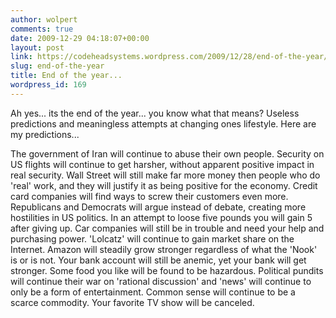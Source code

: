 ```yaml
---
author: wolpert
comments: true
date: 2009-12-29 04:18:07+00:00
layout: post
link: https://codeheadsystems.wordpress.com/2009/12/28/end-of-the-year/
slug: end-of-the-year
title: End of the year...
wordpress_id: 169
---
```


Ah yes... its the end of the year... you know what that means? Useless predictions and meaningless attempts at changing ones lifestyle. Here are my predictions...

The government of Iran will continue to abuse their own people. Security on US flights will continue to get harsher, without apparent positive impact in real security. Wall Street will still make far more money then people who do 'real' work, and they will justify it as being positive for the economy. Credit card companies will find ways to screw their customers even more. Republicans and Democrats will argue instead of debate, creating more hostilities in US politics. In an attempt to loose five pounds you will gain 5 after giving up. Car companies will still be in trouble and need your help and purchasing power. 'Lolcatz' will continue to gain market share on the Internet. Amazon will steadily grow stronger regardless of what the 'Nook' is or is not. Your bank account will still be anemic, yet your bank will get stronger. Some food you like will be found to be hazardous. Political pundits will continue their war on 'rational discussion' and 'news' will continue to only be a form of entertainment. Common sense will continue to be a scarce commodity. Your favorite TV show will be canceled.
